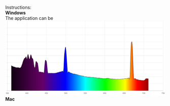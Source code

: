Instructions: <br />
 <b>Windows</b> <br />
The application can be <br />
![spectrum.png](spectrum.png)<br />
 <b>Mac</b>
